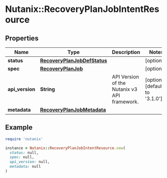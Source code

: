 # Nutanix::RecoveryPlanJobIntentResource

## Properties

| Name | Type | Description | Notes |
| ---- | ---- | ----------- | ----- |
| **status** | [**RecoveryPlanJobDefStatus**](RecoveryPlanJobDefStatus.md) |  | [optional] |
| **spec** | [**RecoveryPlanJob**](RecoveryPlanJob.md) |  | [optional] |
| **api_version** | **String** | API Version of the Nutanix v3 API framework. | [optional][default to &#39;3.1.0&#39;] |
| **metadata** | [**RecoveryPlanJobMetadata**](RecoveryPlanJobMetadata.md) |  |  |

## Example

```ruby
require 'nutanix'

instance = Nutanix::RecoveryPlanJobIntentResource.new(
  status: null,
  spec: null,
  api_version: null,
  metadata: null
)
```


